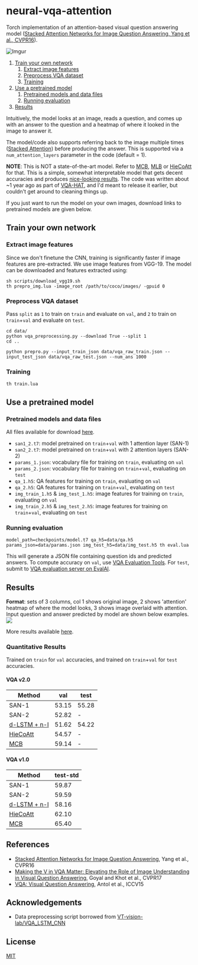# neural-vqa-attention

Torch implementation of an attention-based visual question answering model ([Stacked Attention Networks for Image Question Answering, Yang et al., CVPR16][1]).

![Imgur](http://i.imgur.com/VbqIRZz.png)

1. [Train your own network](#train-your-own-network)
    1. [Extract image features](#extract-image-features)
    2. [Preprocess VQA dataset](#preprocess-vqa-dataset)
    3. [Training](#training)
2. [Use a pretrained model](#use-a-pretrained-model)
    1. [Pretrained models and data files](#pretrained-models-and-data-files)
    2. [Running evaluation](#running-evaluation)
3. [Results](#results)

Intuitively, the model looks at an image, reads a question, and comes up with an answer to the question and a heatmap of where it looked in the image to answer it.

The model/code also supports referring back to the image multiple times ([Stacked Attention][1]) before producing the answer. This is supported via a `num_attention_layers` parameter in the code (default = 1).

**NOTE**: This is NOT a state-of-the-art model. Refer to [MCB][7], [MLB][8] or [HieCoAtt][9] for that.
This is a simple, somewhat interpretable model that gets decent accuracies and produces [nice-looking results](#results).
The code was written about ~1 year ago as part of [VQA-HAT][12], and I'd meant to release it earlier, but couldn't get around to cleaning things up.

If you just want to run the model on your own images, download links to pretrained models are given below.

## Train your own network

### Extract image features

Since we don't finetune the CNN, training is significantly faster if image features are pre-extracted. We use image features from VGG-19. The model can be downloaded and features extracted using:

```
sh scripts/download_vgg19.sh
th prepro_img.lua -image_root /path/to/coco/images/ -gpuid 0
```

### Preprocess VQA dataset

Pass `split` as `1` to train on `train` and evaluate on `val`, and `2` to train on `train`+`val` and evaluate on `test`.

```
cd data/
python vqa_preprocessing.py --download True --split 1
cd ..
```
```
python prepro.py --input_train_json data/vqa_raw_train.json --input_test_json data/vqa_raw_test.json --num_ans 1000
```

### Training

```
th train.lua
```

## Use a pretrained model

### Pretrained models and data files

All files available for download [here][10].

- `san1_2.t7`: model pretrained on `train`+`val` with 1 attention layer (SAN-1)
- `san2_2.t7`: model pretrained on `train`+`val` with 2 attention layers (SAN-2)
- `params_1.json`: vocabulary file for training on `train`, evaluating on `val`
- `params_2.json`: vocabulary file for training on `train`+`val`, evaluating on `test`
- `qa_1.h5`: QA features for training on `train`, evaluating on `val`
- `qa_2.h5`: QA features for training on `train`+`val`, evaluating on `test`
- `img_train_1.h5` & `img_test_1.h5`: image features for training on `train`, evaluating on `val`
- `img_train_2.h5` & `img_test_2.h5`: image features for training on `train`+`val`, evaluating on `test`

### Running evaluation

```
model_path=checkpoints/model.t7 qa_h5=data/qa.h5 params_json=data/params.json img_test_h5=data/img_test.h5 th eval.lua
```

This will generate a JSON file containing question ids and predicted answers. To compute accuracy on `val`, use [VQA Evaluation Tools][13]. For `test`, submit to [VQA evaluation server on EvalAI][14].

## Results

**Format**: sets of 3 columns, col 1 shows original image, 2 shows 'attention' heatmap of where the model looks, 3 shows image overlaid with attention. Input question and answer predicted by model are shown below examples.
![](http://i.imgur.com/Q0byOyp.jpg)

More results available [here][3].

### Quantitative Results

Trained on `train` for `val` accuracies, and trained on `train`+`val` for `test` accuracies.

#### VQA v2.0

| Method                | val     | test    |
| ------                | ---     | ----    |
| SAN-1                 | 53.15   | 55.28   |
| SAN-2                 | 52.82   | -       |
| [d-LSTM + n-I][4]     | 51.62   | 54.22   |
| [HieCoAtt][9]         | 54.57   | -       |
| [MCB][7]              | 59.14   | -       |

#### VQA v1.0

| Method                | test-std    |
| ------                | --------    |
| SAN-1                 | 59.87       |
| SAN-2                 | 59.59       |
| [d-LSTM + n-I][4]     | 58.16       |
| [HieCoAtt][9]         | 62.10       |
| [MCB][7]              | 65.40       |

## References

- [Stacked Attention Networks for Image Question Answering][1], Yang et al., CVPR16
- [Making the V in VQA Matter: Elevating the Role of Image Understanding in Visual Question Answering][11], Goyal and Khot et al., CVPR17
- [VQA: Visual Question Answering][6], Antol et al., ICCV15


## Acknowledgements

- Data preprocessing script borrowed from [VT-vision-lab/VQA_LSTM_CNN][4]

## License

[MIT][2]


[1]: https://arxiv.org/abs/1511.02274
[2]: https://abhshkdz.mit-license.org/
[3]: https://computing.ece.vt.edu/~abhshkdz/neural-vqa-attention/figures/
[4]: https://github.com/VT-vision-lab/VQA_LSTM_CNN
[5]: http://visualqa.org/download.html
[6]: http://arxiv.org/abs/1505.00468
[7]: https://github.com/akirafukui/vqa-mcb
[8]: https://github.com/jnhwkim/MulLowBiVQA
[9]: https://github.com/jiasenlu/HieCoAttenVQA
[10]: https://computing.ece.vt.edu/~abhshkdz/neural-vqa-attention/pretrained/
[11]: https://arxiv.org/abs/1612.00837
[12]: https://computing.ece.vt.edu/~abhshkdz/vqa-hat/
[13]: https://github.com/VT-vision-lab/VQA
[14]: https://evalai.cloudcv.org/featured-challenges/1/overview
